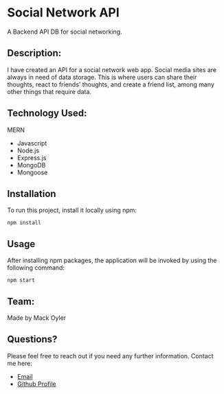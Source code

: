 # Social Network API

A Backend API DB for social networking. 

## Description:

I have created an API for a social network web app. Social media sites are always in need of data storage. This is where users can share their thoughts, react to friends’ thoughts, and create a friend list, among many other things that require data. 

## Technology Used:
MERN
- Javascript
- Node.js
- Express.js
- MongoDB
- Mongoose

## Installation

To run this project, install it locally using npm:

```
npm install
```

## Usage

After installing npm packages, the application will be invoked by using the following command:

```
npm start
```

## Team:

Made by Mack Oyler

## Questions?

Please feel free to reach out if you need any further information. Contact me here:

- [Email](mailto:mackoyler@gmail.com)
- [Github Profile](https://github.com/MackOyler)
